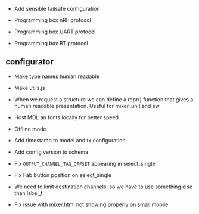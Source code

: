 - Add sensible failsafe configuration

- Programming box nRF protocol
- Programming box UART protocol
- Programming box BT protocol

## configurator
- Make type names human readable
- Make utils.js

- When we request a structure we can define a repr() function that gives a human readable presentation. Useful for mixer_unit and sw

- Host MDL an fonts locally for better speed
- Offline mode

- Add timestamp to model and tx configuration
- Add config version to schema

- Fix `OUTPUT_CHANNEL_TAG_OFFSET` appearing in select_single

- Fix Fab button position on select_single

- We need to limit destination channels, so we have to use something else than label_t

- Fix issue with mixer.html not showing properly on small mobile

